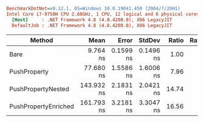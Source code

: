 ``` ini

BenchmarkDotNet=v0.12.1, OS=Windows 10.0.19041.450 (2004/?/20H1)
Intel Core i7-9750H CPU 2.60GHz, 1 CPU, 12 logical and 6 physical cores
  [Host]     : .NET Framework 4.8 (4.8.4200.0), X86 LegacyJIT
  DefaultJob : .NET Framework 4.8 (4.8.4200.0), X86 LegacyJIT


```
|               Method |       Mean |     Error |    StdDev | Ratio | RatioSD |
|--------------------- |-----------:|----------:|----------:|------:|--------:|
|                 Bare |   9.764 ns | 0.1599 ns | 0.1496 ns |  1.00 |    0.00 |
|         PushProperty |  77.680 ns | 1.5586 ns | 1.6006 ns |  7.96 |    0.22 |
|   PushPropertyNested | 143.932 ns | 2.1831 ns | 2.0421 ns | 14.74 |    0.28 |
| PushPropertyEnriched | 161.793 ns | 3.2181 ns | 3.3047 ns | 16.56 |    0.48 |
